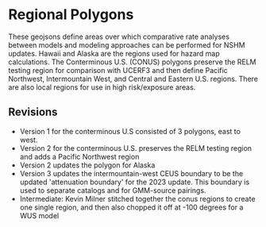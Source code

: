# Regional Polygons

These geojsons define areas over which comparative rate analyses between models and modeling approaches can be performed for NSHM updates. Hawaii and Alaska are the regions used for hazard map calculations. The Conterminous U.S. (CONUS) polygons preserve the RELM testing region for comparison with UCERF3 and then define Pacific Northwest, Intermountain West, and Central and Eastern U.S. regions. There are also local regions for use in high risk/exposure areas.

## Revisions

- Version 1 for the conterminous U.S consisted of 3 polygons, east to west.
- Version 2 for the conterminous U.S. preserves the RELM testing region and adds a Pacific Northwest region
- Version 2 updates the polygon for Alaska
- Version 3 updates the intermountain-west CEUS boundary to be the updated 'attenuation boundary' for the 2023 update. This boundary is used to separate catalogs and for GMM-source pairings.
 - Intermediate: Kevin Milner stitched together the conus regions to create one single region, and then also chopped it off at -100 degrees for a WUS model
